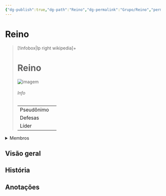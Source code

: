 ```yaml
---
{"dg-publish":true,"dg-path":"Reino","dg-permalink":"Grupo/Reino","permalink":"/Grupo/Reino/","title":"Reino","tags":["#Grupo"]}
---
```



# Reino
> [!infobox|lp right wikipedia]+
> #  Reino
> <img src="/img/user/z_arquivos/SemImagem.webp" alt="imagem" /><span></span>
> ###### Info
> |  |  |
> | ---- | ---- |
> | Pseudônimo | <span></span> |
> | Defesas | <span></span> |
> |Líder||

<details class="table-block">
<summary>Membros</summary>

| Nome                                      | Pseudônimo                                                               | Localização |
| ----------------------------------------- | ------------------------------------------------------------------------ | ----------- |
| [[z_convertidas/Kendan_cv_cv.md\|Kendan]] | <ul><li>Dr Kendan</li><li>Dr Riddle</li><li>Riddle</li><li>Rei</li></ul> | \-          |

{ .block-language-dataview}
</details>

## Visão geral

## História

## Anotações